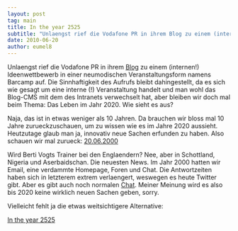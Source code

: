 ```yaml
---
layout: post
tag: main
title: In the year 2525
subtitle: "Unlaengst rief die Vodafone PR in ihrem Blog zu einem (internen!) Ideenwettbewerb in einer neumodischen Veranstaltungsform namens Barcamp auf. Die Sinnhaftigkeit des Aufrufs bleibt dahingestellt, da es sich wie gesagt um eine interne (!) Veranstaltung&hellip;"
date: 2010-06-20
author: eumel8
---
```


Unlaengst rief die Vodafone PR in ihrem <a href="http://blog.vodafone.de/2010/06/17/ideengenerierung-bei-vodafone-das-erste-interne-companycamp/">Blog</a> zu einem (internen!) Ideenwettbewerb in einer neumodischen Veranstaltungsform namens Barcamp auf. Die Sinnhaftigkeit des Aufrufs bleibt dahingestellt, da es sich wie gesagt um eine interne (!) Veranstaltung handelt und man wohl das Blog-CMS mit dem des Intranets verwechselt hat, aber bleiben wir doch mal beim Thema: Das Leben im Jahr 2020. Wie sieht es aus?

Naja, das ist in etwas weniger als 10 Jahren. Da brauchen wir bloss mal 10 Jahre zurueckzuschauen, um zu wissen wie es im Jahre 2020 aussieht. Heutzutage glaub man ja, innovativ neue Sachen erfunden zu haben. Also schauen wir mal zurueck: 
<a href="http://web.archive.org/web/20000816193257/www.germany.net/online/index.html">20.06.2000</a>

Wird Berti Vogts Trainer bei den Englaendern? Nee, aber in Schottland, Nigeria und Aserbaidschan. Die neuesten News.
Im Jahr 2000 hatten wir Email, eine verdammte Homepage, Foren und Chat. Die Antwortzeiten haben sich in letzterem extrem verlaengert, weswegen es heute Twitter gibt. Aber es gibt auch noch normalen <a href="http://www.dal.net">Chat</a>. Meiner Meinung wird es also bis 2020 keine wirklich neuen Sachen geben, sorry. 

Vielleicht fehlt ja die etwas weitsichtigere Alternative:

<a href="http://www.songtexte.com/uebersetzung/zager-and-evans/in-the-year-2525-deutsch-2bd6b04a.html">In the year 2525</a>
